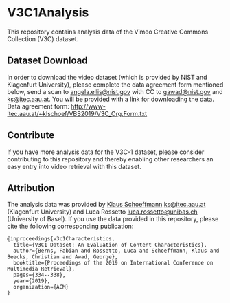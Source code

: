 # V3C1Analysis

This repository contains analysis data of the Vimeo Creative Commons Collection (V3C) dataset.

## Dataset Download
In order to download the video dataset (which is provided by NIST and Klagenfurt University), please complete the data agreement form mentioned below, send a scan to angela.ellis@nist.gov with CC to gawad@nist.gov and ks@itec.aau.at. You will be provided with a link for downloading the data.
Data agreement form: http://www-itec.aau.at/~klschoef/VBS2019/V3C_Org.Form.txt

## Contribute
If you have more analysis data for the V3C-1 dataset, please consider contributing to this repository and thereby enabling other researchers an easy entry into video retrieval with this dataset.

## Attribution
The analysis data was provided by [Klaus Schoeffmann](<https://KlausSchoeffmann.com>) <ks@itec.aau.at> (Klagenfurt University) and Luca Rossetto <luca.rossetto@unibas.ch> (University of Basel). If you use the data provided in this repository, please cite the following corresponding publication:

```
@inproceedings{v3c1Characteristics,
  title={V3C1 Dataset: An Evaluation of Content Characteristics},
  author={Berns, Fabian and Rossetto, Luca and Schoeffmann, Klaus and Beecks, Christian and Awad, George},
  booktitle={Proceedings of the 2019 on International Conference on Multimedia Retrieval},
  pages={334--338},
  year={2019},
  organization={ACM}
}
```
